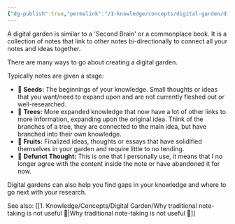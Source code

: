 ```yaml
---
{"dg-publish":true,"permalink":"/1-knowledge/concepts/digital-garden/digital-garden/","tags":["digitalgarden"]}
---
```




A digital garden is similar to a 'Second Brain' or a commonplace book. It is a collection of notes that link to other notes bi-directionally to connect all your notes and ideas together.

There are many ways to go about creating a digital garden.

Typically notes are given a stage:
- 🌱 **Seeds:** The beginnings of your knowledge. Small thoughts or ideas that you want/need to expand upon and are not currently fleshed out or well-researched.
- 🌳 **Trees:** More expanded knowledge that now have a lot of other links to more information, expanding upon the original idea. Think of the branches of a tree, they are connected to the main idea, but have branched into their own knowledge.
- 🍎 **Fruits:** Finalized ideas, thoughts or essays that have solidified themselves in your garden and require little to no tending.
- 🥀 **Defunct Thought:** This is one that I personally use, it means that I no longer agree with the content inside the note or have abandoned it for now.

Digital gardens can also help you find gaps in your knowledge and where to go next with your research. 

See also: [[1. Knowledge/Concepts/Digital Garden/Why traditional note-taking is not useful 🌱\|Why traditional note-taking is not useful 🌱]]
